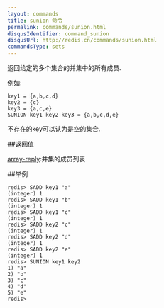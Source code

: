 ```yaml
---
layout: commands
title: sunion 命令
permalink: commands/sunion.html
disqusIdentifier: command_sunion
disqusUrl: http://redis.cn/commands/sunion.html
commandsType: sets
---
```


返回给定的多个集合的并集中的所有成员.

例如:

	key1 = {a,b,c,d}
	key2 = {c}
	key3 = {a,c,e}
	SUNION key1 key2 key3 = {a,b,c,d,e}

不存在的key可以认为是空的集合.

##返回值

[array-reply](/topics/protocol#array-reply):并集的成员列表

##举例

	redis> SADD key1 "a"
	(integer) 1
	redis> SADD key1 "b"
	(integer) 1
	redis> SADD key1 "c"
	(integer) 1
	redis> SADD key2 "c"
	(integer) 1
	redis> SADD key2 "d"
	(integer) 1
	redis> SADD key2 "e"
	(integer) 1
	redis> SUNION key1 key2
	1) "a"
	2) "b"
	3) "c"
	4) "d"
	5) "e"
	redis> 